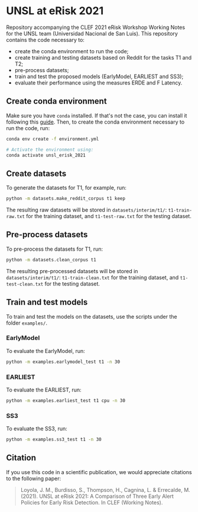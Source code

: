 # UNSL at eRisk 2021

Repository accompanying the CLEF 2021 eRisk Workshop Working Notes for the UNSL team (Universidad Nacional de San Luis).
This repository contains the code necessary to:
- create the conda environment to run the code;
- create training and testing datasets based on Reddit for the tasks T1 and T2;
- pre-process datasets;
- train and test the proposed models (EarlyModel, EARLIEST and SS3);
- evaluate their performance using the measures ERDE and F Latency.

## Create conda environment
Make sure you have `conda` installed. If that's not the case, you can install it following this [guide](https://docs.conda.io/projects/conda/en/latest/user-guide/install/index.html).
Then, to create the conda environment necessary to run the code, run:
```bash
conda env create -f environment.yml

# Activate the environment using:
conda activate unsl_erisk_2021
```

## Create datasets
To generate the datasets for T1, for example, run:
```bash
python -m datasets.make_reddit_corpus t1 keep
```
The resulting raw datasets will be stored in `datasets/interim/t1/`: `t1-train-raw.txt` for the training dataset, and `t1-test-raw.txt` for the testing dataset.

## Pre-process datasets
To pre-process the datasets for T1, run:
```bash
python -m datasets.clean_corpus t1
```
The resulting pre-processed datasets will be stored in `datasets/interim/t1/`: `t1-train-clean.txt` for the training dataset, and `t1-test-clean.txt` for the testing dataset.

## Train and test models
To train and test the models on the datasets, use the scripts under the folder `examples/`.

### EarlyModel
To evaluate the EarlyModel, run:
```bash
python -m examples.earlymodel_test t1 -n 30
```

### EARLIEST
To evaluate the EARLIEST, run:
```bash
python -m examples.earliest_test t1 cpu -n 30
```

### SS3
To evaluate the SS3, run:
```bash
python -m examples.ss3_test t1 -n 30
```

## Citation
If you use this code in a scientific publication, we would appreciate citations to the following paper:

> Loyola, J. M., Burdisso, S., Thompson, H., Cagnina, L. & Errecalde, M. (2021). UNSL at eRisk 2021: A Comparison of Three Early Alert Policies for Early Risk Detection. In CLEF (Working Notes).
